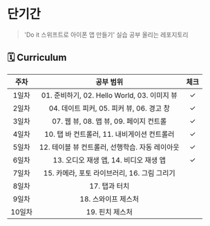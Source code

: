 # 단기간 
> 'Do it 스위프트로 아이폰 앱 만들기' 실습 공부 올리는 레포지토리


## 🗓️ Curriculum 

| 주차 | 공부 범위 | 체크 |
|:---:|:---:|:---:|
| 1일차 | 01. 준비하기, 02. Hello World, 03. 이미지 뷰 | ✓ |
| 2일차 | 04. 데이트 피커, 05. 피커 뷰, 06. 경고 창 | ✓ |
| 3일차 | 07. 웹 뷰, 08. 맵 뷰, 09. 페이지 컨트롤 | ✓ |
| 4일차 | 10. 탭 바 컨트롤러, 11. 내비게이션 컨트롤러 | ✓ |
| 5일차 | 12. 테이블 뷰 컨트롤러, 선행학습. 자동 레이아웃 | ✓ |
| 6일차 | 13. 오디오 재생 앱, 14. 비디오 재생 앱 | ✓ |
| 7일차 | 15. 카메라, 포토 라이브러리, 16. 그림 그리기 | |
| 8일차 | 17. 탭과 터치 | |
| 9일차 | 18. 스와이프 제스처 | |
| 10일차 | 19. 핀치 제스처 | |
